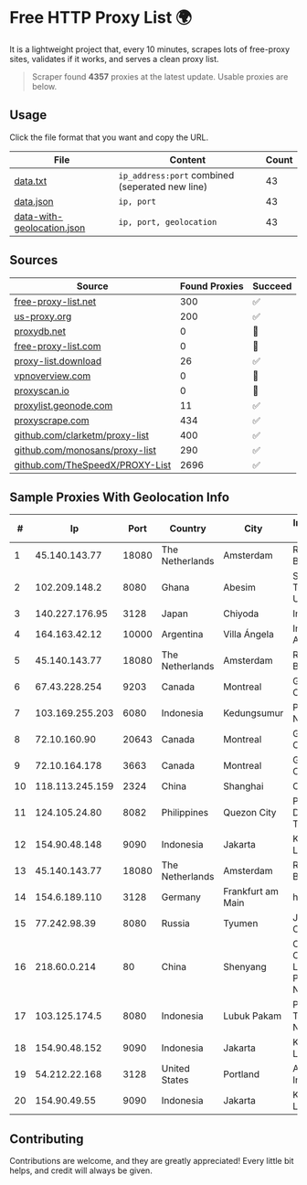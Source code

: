 
# Free HTTP Proxy List 🌍

It is a lightweight project that, every 10 minutes, scrapes lots of free-proxy sites, validates if it works, and serves a clean proxy list.


> Scraper found **4357** proxies at the latest update. Usable proxies are below.

## Usage

Click the file format that you want and copy the URL.


|File|Content|Count|
|----|-------|-----|
|[data.txt](https://raw.githubusercontent.com/themiralay/Proxy-List-World/master/data.txt)|`ip_address:port` combined (seperated new line)|43|
|[data.json](https://raw.githubusercontent.com/themiralay/Proxy-List-World/master/data.json)|`ip, port`|43|
|[data-with-geolocation.json](https://raw.githubusercontent.com/themiralay/Proxy-List-World/master/data-with-geolocation.json)|`ip, port, geolocation`|43|

## Sources

|Source|Found Proxies|Succeed|
|------|-------------|-------|
|[free-proxy-list.net](https://free-proxy-list.net)|300|✅|
|[us-proxy.org](https://www.us-proxy.org)|200|✅|
|[proxydb.net](http://proxydb.net)|0|🚫|
|[free-proxy-list.com](https://free-proxy-list.com/?page=&port=&type%5B%5D=http&type%5B%5D=https&up_time=0&search=Search)|0|🚫|
|[proxy-list.download](https://www.proxy-list.download/HTTP)|26|✅|
|[vpnoverview.com](https://vpnoverview.com/privacy/anonymous-browsing/free-proxy-servers)|0|🚫|
|[proxyscan.io](https://www.proxyscan.io)|0|🚫|
|[proxylist.geonode.com](https://proxylist.geonode.com/api/proxy-list?limit=300&page=1&sort_by=lastChecked&sort_type=desc&protocols=http,https)|11|✅|
|[proxyscrape.com](https://api.proxyscrape.com/v2/?request=displayproxies&protocol=http&timeout=10000&country=all&ssl=all&anonymity=all)|434|✅|
|[github.com/clarketm/proxy-list](https://raw.githubusercontent.com/clarketm/proxy-list/master/proxy-list-raw.txt)|400|✅|
|[github.com/monosans/proxy-list](https://raw.githubusercontent.com/monosans/proxy-list/main/proxies/http.txt)|290|✅|
|[github.com/TheSpeedX/PROXY-List](https://raw.githubusercontent.com/TheSpeedX/PROXY-List/master/http.txt)|2696|✅|


## Sample Proxies With Geolocation Info

|#|Ip|Port|Country|City|Internet Service Provider|
|-|--|----|-------|----|-------------------------|
|1|45.140.143.77|18080|The Netherlands|Amsterdam|RoyaleHosting BV|
|2|102.209.148.2|8080|Ghana|Abesim|Sunyani Technical University|
|3|140.227.176.95|3128|Japan|Chiyoda|InfoSphere|
|4|164.163.42.12|10000|Argentina|Villa Ángela|Interret Villa Angela SRL|
|5|45.140.143.77|18080|The Netherlands|Amsterdam|RoyaleHosting BV|
|6|67.43.228.254|9203|Canada|Montreal|GloboTech Communications|
|7|103.169.255.203|6080|Indonesia|Kedungsumur|PT Master Star Network|
|8|72.10.160.90|20643|Canada|Montreal|GloboTech Communications|
|9|72.10.164.178|3663|Canada|Montreal|GloboTech Communications|
|10|118.113.245.159|2324|China|Shanghai|Chinanet|
|11|124.105.24.80|8082|Philippines|Quezon City|Philippine Long Distance Telephone Co.|
|12|154.90.48.148|9090|Indonesia|Jakarta|Kaopu Cloud HK Limited|
|13|45.140.143.77|18080|The Netherlands|Amsterdam|RoyaleHosting BV|
|14|154.6.189.110|3128|Germany|Frankfurt am Main|haoxiangyun|
|15|77.242.98.39|8080|Russia|Tyumen|JSC "Russian Company" LIR|
|16|218.60.0.214|80|China|Shenyang|CNC Group CHINA169 Liaoning Province Network|
|17|103.125.174.5|8080|Indonesia|Lubuk Pakam|PT Trinity Teknologi Nusantara|
|18|154.90.48.152|9090|Indonesia|Jakarta|Kaopu Cloud HK Limited|
|19|54.212.22.168|3128|United States|Portland|Amazon.com, Inc.|
|20|154.90.49.55|9090|Indonesia|Jakarta|Kaopu Cloud HK Limited|



## Contributing

Contributions are welcome, and they are greatly appreciated! Every
little bit helps, and credit will always be given.

